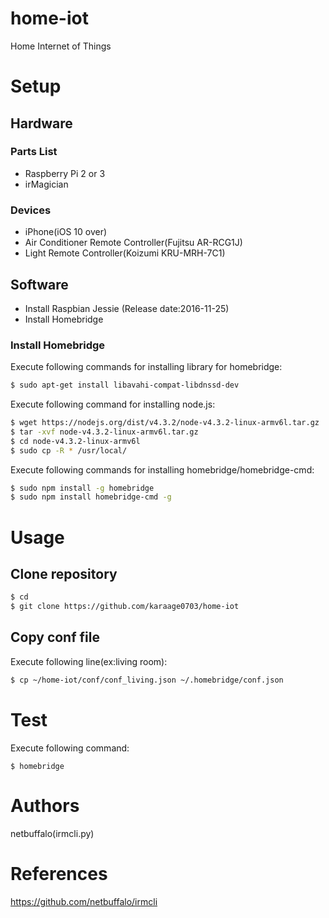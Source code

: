 # home-iot
Home Internet of Things

# Setup


## Hardware
### Parts List
- Raspberry Pi 2 or 3
- irMagician
### Devices
- iPhone(iOS 10 over)
- Air Conditioner Remote Controller(Fujitsu AR-RCG1J)
- Light Remote Controller(Koizumi KRU-MRH-7C1)

## Software
- Install Raspbian Jessie (Release date:2016-11-25)
- Install Homebridge

### Install Homebridge
Execute following commands for installing library for homebridge:
```sh
$ sudo apt-get install libavahi-compat-libdnssd-dev
```
Execute following command for installing node.js:
```sh
$ wget https://nodejs.org/dist/v4.3.2/node-v4.3.2-linux-armv6l.tar.gz 
$ tar -xvf node-v4.3.2-linux-armv6l.tar.gz 
$ cd node-v4.3.2-linux-armv6l
$ sudo cp -R * /usr/local/
```
Execute following commands for installing homebridge/homebridge-cmd:
```sh
$ sudo npm install -g homebridge
$ sudo npm install homebridge-cmd -g
```

# Usage
## Clone repository
```sh
$ cd
$ git clone https://github.com/karaage0703/home-iot
```
## Copy conf file
Execute following line(ex:living room):
```sh
$ cp ~/home-iot/conf/conf_living.json ~/.homebridge/conf.json
```

# Test
Execute following command:
```
$ homebridge
```

# Authors
netbuffalo(irmcli.py)

# References
https://github.com/netbuffalo/irmcli
